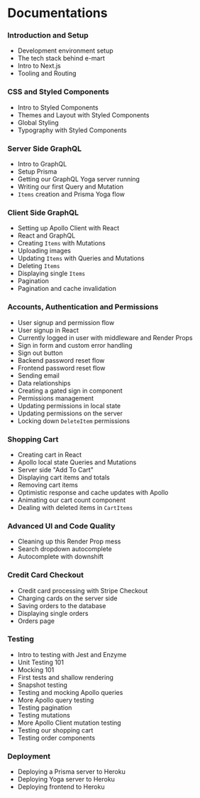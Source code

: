 # Documentations

### Introduction and Setup

- Development environment setup
- The tech stack behind e-mart
- Intro to Next.js
- Tooling and Routing

### CSS and Styled Components

- Intro to Styled Components
- Themes and Layout with Styled Components
- Global Styling
- Typography with Styled Components

### Server Side GraphQL

- Intro to GraphQL
- Setup Prisma
- Getting our GraphQL Yoga server running
- Writing our first Query and Mutation
- `Items` creation and Prisma Yoga flow

### Client Side GraphQL

- Setting up Apollo Client with React
- React and GraphQL
- Creating `Items` with Mutations
- Uploading images
- Updating `Items` with Queries and Mutations
- Deleting `Items`
- Displaying single `Items`
- Pagination
- Pagination and cache invalidation

### Accounts, Authentication and Permissions

- User signup and permission flow
- User signup in React
- Currently logged in user with middleware and Render Props
- Sign in form and custom error handling
- Sign out button
- Backend password reset flow
- Frontend password reset flow
- Sending email
- Data relationships
- Creating a gated sign in component
- Permissions management
- Updating permissions in local state
- Updating permissions on the server
- Locking down `DeleteItem` permissions

### Shopping Cart

- Creating cart in React
- Apollo local state Queries and Mutations
- Server side "Add To Cart"
- Displaying cart items and totals
- Removing cart items
- Optimistic response and cache updates with Apollo
- Animating our cart count component
- Dealing with deleted items in `CartItems`

### Advanced UI and Code Quality

- Cleaning up this Render Prop mess
- Search dropdown autocomplete
- Autocomplete with downshift

### Credit Card Checkout

- Credit card processing with Stripe Checkout
- Charging cards on the server side
- Saving orders to the database
- Displaying single orders
- Orders page

### Testing

- Intro to testing with Jest and Enzyme
- Unit Testing 101
- Mocking 101
- First tests and shallow rendering
- Snapshot testing
- Testing and mocking Apollo queries
- More Apollo query testing
- Testing pagination
- Testing mutations
- More Apollo Client mutation testing
- Testing our shopping cart
- Testing order components

### Deployment

- Deploying a Prisma server to Heroku
- Deploying Yoga server to Heroku
- Deploying frontend to Heroku
